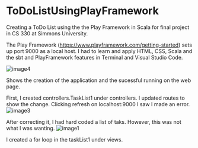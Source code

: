 # ToDoListUsingPlayFramework
Creating a ToDo List using the the Play Framework in Scala for final project in CS 330 at Simmons University.

The Play Framework (https://www.playframework.com/getting-started) sets up port 9000 as a local host. I had to learn and apply HTML, CSS, Scala and the sbt and PlayFramework features in Terminal and Visual Studio Code. 


![image4](https://user-images.githubusercontent.com/113136952/209846596-67adb585-4395-4150-8bc5-42f4751c70f4.jpg)

Shows the creation of the application and the sucessful running on the web page.  

First, I created controllers.TaskList1 under controllers. I updated routes to show the change. Clicking refresh on localhost:9000 I saw I made an error.
![image3](https://user-images.githubusercontent.com/113136952/209846488-70fb5f71-448d-4418-821f-4cba91ebbe84.jpg)

 After correcting it, I had hard coded a list of taks. However, this was not what I was wanting. 
 ![image1](https://user-images.githubusercontent.com/113136952/209846569-0a02702c-95aa-45ff-941f-6bc25f0517fa.jpg)
 
 I created a for loop in the taskList1 under views. 






[^1]: https://www.youtube.com/watch?v=YhOOnE4_KWA&list=PLLMXbkbDbVt8tBiGc1y69BZdG8at1D7ZF&index=3
[^2]: https://www.baeldung.com/scala/play-framework-intro
[^3]: https://www.baeldung.com/scala/play-templating
[^4]: https://www.playframework.com/documentation/2.0.4/ScalaTodoList
[^5]: https://www.playframework.com/documentation/2.0.4/NewApplication
[^6]: https://www.playframework.com/documentation/2.8.x/ScalaTemplates

